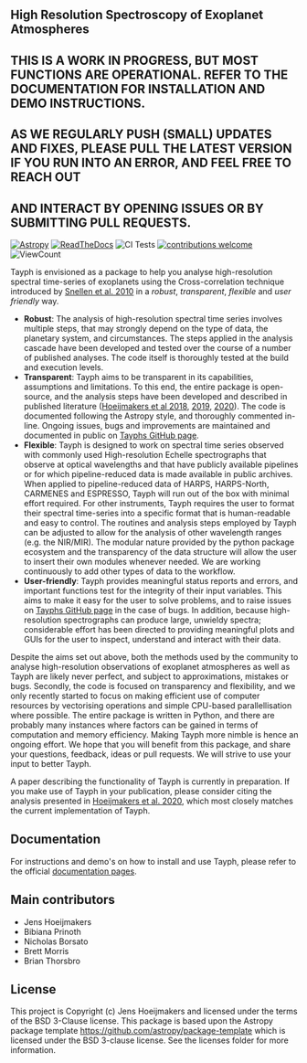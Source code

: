 High Resolution Spectroscopy of Exoplanet Atmospheres
-----------------------------------------------------
THIS IS A WORK IN PROGRESS, BUT MOST FUNCTIONS ARE OPERATIONAL. REFER TO THE DOCUMENTATION FOR INSTALLATION AND DEMO INSTRUCTIONS.
----------------------------------------------------------------------------------------------------------------------------------
AS WE REGULARLY PUSH (SMALL) UPDATES AND FIXES, PLEASE PULL THE LATEST VERSION IF YOU RUN INTO AN ERROR, AND FEEL FREE TO REACH OUT
-----------------------------------------------------------------------------------------------------------------------------------
AND INTERACT BY OPENING ISSUES OR BY SUBMITTING PULL REQUESTS.
--------------------------------------------------------------

[![Astropy](http://img.shields.io/badge/powered%20by-AstroPy-orange.svg?style=flat)](http://www.astropy.org)
[![ReadTheDocs](https://readthedocs.org/projects/tayph/badge/?version=latest)](https://tayph.readthedocs.io/en/latest/?badge=latest)
![CI Tests](https://github.com/Hoeijmakers/tayph/workflows/CI%20Tests/badge.svg)
[![contributions welcome](https://img.shields.io/badge/contributions-welcome-brightgreen.svg?style=flat)](https://github.com/dwyl/esta/issues)
![ViewCount](https://views.whatilearened.today/views/github/Hoeijmakers/tayph.svg)


Tayph is envisioned as a package to help you analyse high-resolution spectral time-series of exoplanets using the Cross-correlation technique introduced by [Snellen et al. 2010](https://www.nature.com/articles/nature09111) in a *robust*, *transparent*, *flexible* and *user friendly* way.

- **Robust**: The analysis of high-resolution spectral time series involves multiple steps, that may strongly depend on the type of data, the planetary system, and circumstances. The steps applied in the analysis cascade have been developed and tested over the course of a number of published analyses. The code itself is thoroughly tested at the build and execution levels.
- **Transparent**: Tayph aims to be transparent in its capabilities, assumptions and limitations. To this end, the entire package is open-source, and the analysis steps have been developed and described in published literature ([Hoeijmakers et al 2018](https://www.nature.com/articles/s41586-018-0401-y), [2019](https://www.aanda.org/articles/aa/pdf/2019/07/aa35089-19.pdf), [2020](https://www.aanda.org/articles/aa/pdf/2020/09/aa38365-20.pdf)). The code is documented following the Astropy style, and thoroughly commented in-line. Ongoing issues, bugs and improvements are maintained and documented in public on [Tayphs GitHub page](https://github.com/Hoeijmakers/tayph).
- **Flexible**: Tayph is designed to work on spectral time series observed with commonly used High-resolution Echelle spectrographs that observe at optical wavelengths and that have publicly available pipelines or for which pipeline-reduced data is made available in public archives. When applied to pipeline-reduced data of HARPS, HARPS-North, CARMENES and ESPRESSO, Tayph will run out of the box with minimal effort required. For other instruments, Tayph requires the user to format their spectral time-series into a specific format that is human-readable and easy to control. The routines and analysis steps employed by Tayph can be adjusted to allow for the analysis of other wavelength ranges (e.g. the NIR/MIR). The modular nature provided by the python package ecosystem and the transparency of the data structure will allow the user to insert their own modules whenever needed. We are working continuously to add other types of data to the workflow.
- **User-friendly**: Tayph provides meaningful status reports and errors, and important functions test for the integrity of their input variables. This aims to make it easy for the user to solve problems, and to raise issues on [Tayphs GitHub page](https://github.com/Hoeijmakers/tayph) in the case of bugs. In addition, because high-resolution spectrographs can produce large, unwieldy spectra; considerable effort has been directed to providing meaningful plots and GUIs for the user to inspect, understand and interact with their data.

Despite the aims set out above, both the methods used by the community to analyse high-resolution observations of exoplanet atmospheres as well as Tayph are likely never perfect, and subject to approximations, mistakes or bugs. Secondly, the code is focused on transparency and flexibility, and we only recently started to focus on making efficient use of computer resources by vectorising operations and simple CPU-based parallellisation where possible. The entire package is written in Python, and there are probably many instances where factors can be gained in terms of computation and memory efficiency. Making Tayph more nimble is hence an ongoing effort. We hope that you will benefit from this package, and share your questions, feedback, ideas or pull requests. We will strive to use your input to better Tayph.

A paper describing the functionality of Tayph is currently in preparation. If you make use of Tayph in your publication, please consider citing the analysis presented in [Hoeijmakers et al. 2020](https://www.aanda.org/articles/aa/pdf/2020/09/aa38365-20.pdf), which most closely matches the current implementation of Tayph.


Documentation
-------------

For instructions and demo's on how to install and use Tayph, please refer to the official [documentation pages](https://tayph.readthedocs.io/en/latest/).

Main contributors
-----------------

- Jens Hoeijmakers
- Bibiana Prinoth
- Nicholas Borsato
- Brett Morris
- Brian Thorsbro



License
-------

This project is Copyright (c) Jens Hoeijmakers and licensed under
the terms of the BSD 3-Clause license. This package is based upon
the Astropy package template <https://github.com/astropy/package-template>
which is licensed under the BSD 3-clause license. See the licenses folder for
more information.
